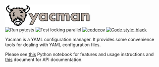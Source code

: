 <img src="https://raw.githubusercontent.com/databio/yacman/master/docs/img/yacman_logo.svg?sanitize=true" alt="yacman" height="70"/><br>
![Run pytests](https://github.com/databio/yacman/workflows/Run%20pytests/badge.svg)
![Test locking parallel](https://github.com/databio/yacman/workflows/Test%20locking%20parallel/badge.svg)
[![codecov](https://codecov.io/gh/databio/yacman/branch/master/graph/badge.svg)](https://codecov.io/gh/databio/yacman)
[![Code style: black](https://img.shields.io/badge/code%20style-black-000000.svg)](https://github.com/psf/black)


Yacman is a YAML configuration manager. It provides some convenience tools for dealing with YAML configuration files. 

Please see [this](docs/usage.md) Python notebook for features and usage instructions and [this](docs/api_docs.md) document for API documentation. 
